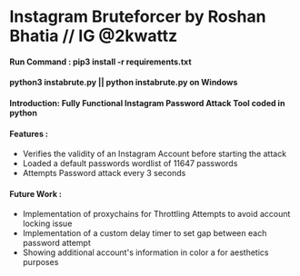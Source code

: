 # Instagram Bruteforcer by Roshan Bhatia // IG @2kwattz

#### Run Command : pip3 install -r  requirements.txt
#### python3 instabrute.py || python instabrute.py on Windows

#### Introduction: Fully Functional Instagram Password Attack Tool coded in python
#### Features : 
* Verifies the validity of an Instagram Account before starting the attack 
* Loaded a default passwords wordlist of 11647 passwords
* Attempts Password attack every 3 seconds

#### Future Work :

* Implementation of proxychains for Throttling Attempts to avoid account locking issue
* Implementation of a custom delay timer to set gap between each password attempt
* Showing additional account's information in color a for aesthetics purposes
